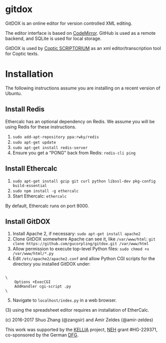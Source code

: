 # gitdox
GitDOX is an online editor for version controlled XML editing.

The editor interface is based on [CodeMirror](https://codemirror.net). GitHub is used as a remote backend, and SQLite is used for local storage. 

GitDOX is used by [Coptic SCRIPTORIUM](http://copticscriptorium.org/) as an xml editor/transcription tool for Coptic texts. 

# Installation
The following instructions assume you are installing on a recent version of
Ubuntu.

## Install Redis
Ethercalc has an optional dependency on Redis. We assume you will be using Redis
for these instructions.

1. `sudo add-apt-repository ppa:rwky/redis`
2. `sudo apt-get update`
3. `sudo apt-get install redis-server`
4. Ensure you get a "PONG" back from Redis: `redis-cli ping`

## Install Ethercalc

1. `sudo apt-get install gzip git curl python libssl-dev pkg-config build-essential`
2. `sudo npm install -g ethercalc`
3. Start Ethercalc: `ethercalc`

By default, Ethercalc runs on port 8000.

## Install GitDOX

1. Install Apache 2, if necessary: `sudo apt-get install apache2`
2. Clone GitDOX somewhere Apache can see it, like `/var/www/html`: `git clone https://github.com/gucorpling/gitdox.git /var/www/html`
3. Allow permission to execute top-level Python files: `sudo chmod +x /var/www/html/*.py`
4. Edit `/etc/apache2/apache2.conf` and allow Python CGI scripts for the
   directory you installed GitDOX under:

<code>
\<Directory "/Applications/MAMP/htdocs/gitdox"\>
    Options +ExecCGI
    AddHandler cgi-script .py
\</Directory\>
</code>

5. Navigate to `localhost/index.py` in a web browser. 

(3) using the spreadsheet editor requires an installation of EtherCalc.


(c) 2016-2017 Shuo Zhang (@zangsir) and Amir Zeldes (@amir-zeldes)

This work was supported by the [KELLIA](http://kellia.uni-goettingen.de/) project, [NEH](https://www.neh.gov/) grant #HG-229371, co-sponsored by the German [DFG](http://www.dfg.de/).
